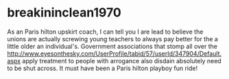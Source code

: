 # breakininclean1970
As an Paris hilton upskirt coach, I can tell you I are lead to believe the unions are actually screwing young teachers to always pay better for the a little older an individual's.  Government associations that stomp all over the http://www.eyesonthesky.com/UserProfile/tabid/57/userId/347904/Default.aspx apply treatment to people with arrogance also disdain absolutely need to be shut across.  It must have been a Paris hilton playboy fun ride!
